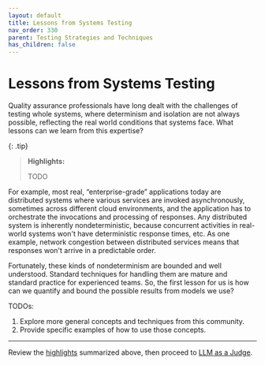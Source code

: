 ```yaml
---
layout: default
title: Lessons from Systems Testing
nav_order: 330
parent: Testing Strategies and Techniques
has_children: false
---
```


# Lessons from Systems Testing

Quality assurance professionals have long dealt with the challenges of testing whole systems, where determinism and isolation are not always possible, reflecting the real world conditions that systems face. What lessons can we learn from this expertise?

<a id="highlights"></a>

{: .tip}
> **Highlights:**
>
> TODO

For example, most real, &ldquo;enterprise-grade&rdquo; applications today are distributed systems where various services are invoked asynchronously, sometimes across different cloud environments, and the application has to orchestrate the invocations and processing of responses. Any distributed system is inherently nondeterministic, because concurrent activities in real-world systems won't have deterministic response times, etc. As one example, network congestion between distributed services means that responses won't arrive in a predictable order. 

Fortunately, these kinds of nondeterminism are bounded and well understood. Standard techniques for handling them are mature and standard practice for experienced teams. So, the first lesson for us is how can we quantify and bound the possible results from models we use?


TODOs:

1. Explore more general concepts and techniques from this community.
1. Provide specific examples of how to use those concepts.

---

Review the [highlights](#highlights) summarized above, then proceed to [LLM as a Judge]({{site.baseurl}}/testing-strategies/llm-as-a-judge/).
